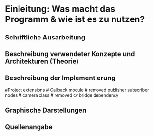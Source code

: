 <h1> Einleitung: Was macht das Programm & wie ist es zu nutzen?</h1>


<h2> Schriftliche Ausarbeitung</h2>

<h2> Beschreibung verwendeter Konzepte und Architekturen (Theorie)</h2>

<h2> Beschreibung der Implementierung </h2>

#Project extensions
	# Callback module
	# removed publisher subscriber nodes
	# camera class
	# removed cv bridge dependency


<h2> Graphische Darstellungen </h2>

<h2>Quellenangabe </h2>





